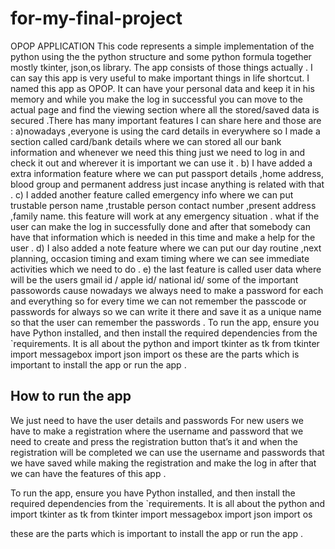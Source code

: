 # for-my-final-project 
OPOP APPLICATION 
This code represents a simple implementation of the python using the the python structure and some python formula together mostly tkinter, json,os library. The app consists of those things actually .
I can say this app is very useful to make important things in life shortcut. I named this app as OPOP. It can have your personal data and keep it in his memory and while you make the log in successful you can move to the actual page and find the viewing section where all the stored/saved data is secured .There has many important features I can share here and those are : a)nowadays ,everyone is using the card details in everywhere so I made a section called card/bank details where we can stored all our bank information and whenever we need this thing just we need to log in and check it out and wherever it is important we can use it .
b) I have added a extra information feature where we can put passport details ,home address, blood group and permanent address just incase anything is related with that .
c) I added another feature called emergency info where we can put trustable person name ,trustable person contact number ,present address ,family name. this feature will work at any emergency situation . what if the user can make the log in successfully done and after that somebody can have that information which is needed in this time and make a help for the user .
d) I also added a note feature where we can put our day routine ,next planning, occasion timing and exam timing where we can see immediate activities which we need to do .
e) the last feature is called user data where will be the users gmail id / apple id/ national id/ some of the important passowords cause nowadays we always need to make a password for each and everything so for every time we can not remember the passcode or passwords for always so we can write it there and save it as a unique name so that the user can remember the passwords .
 To run the app, ensure you have Python installed, and then install the required dependencies from the `requirements. It is all about the python and 
import tkinter as tk
from tkinter import messagebox
import json
import os
these are the parts which is important to install the app or run the app .
## How to run the app 
We just need to have the user details and passwords 
For new users we have to make a registration where the username and password that we need to create and press the registration button that’s it and when the registration will be completed we can use the username and passwords that we have saved while making the registration and make the log in after that we can have the  features of this app .

To run the app, ensure you have Python installed, and then install the required dependencies from the `requirements. It is all about the python and 
import tkinter as tk
from tkinter import messagebox
import json
import os

these are the parts which is important to install the app or run the app .
